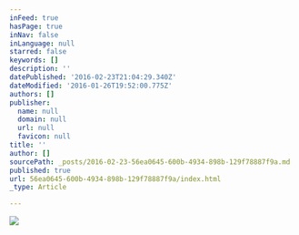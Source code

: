 ```yaml
---
inFeed: true
hasPage: true
inNav: false
inLanguage: null
starred: false
keywords: []
description: ''
datePublished: '2016-02-23T21:04:29.340Z'
dateModified: '2016-01-26T19:52:00.775Z'
authors: []
publisher:
  name: null
  domain: null
  url: null
  favicon: null
title: ''
author: []
sourcePath: _posts/2016-02-23-56ea0645-600b-4934-898b-129f78887f9a.md
published: true
url: 56ea0645-600b-4934-898b-129f78887f9a/index.html
_type: Article

---
```

![](https://the-grid-user-content.s3-us-west-2.amazonaws.com/058d4804-d0e6-4ab5-a76c-943ff80c4eec.png)